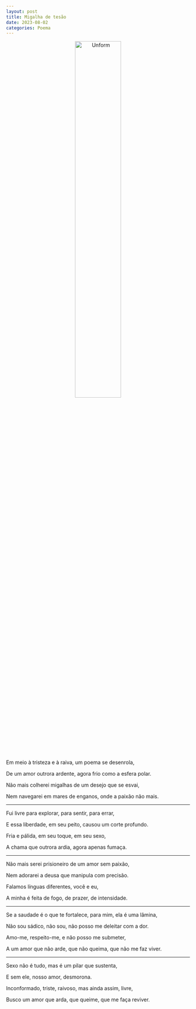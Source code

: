 ```yaml
---
layout: post
title: Migalha de tesão
date: 2023-08-02
categories: Poema
---
```


<p align="center">
<img src="{{ site.baseurl }}/images/2023-08-02-Migalha-de-tesao.png" height="50%" width="50%" alt="Unform" />
 </p>

Em meio à tristeza e à raiva, um poema se desenrola,

De um amor outrora ardente, agora frio como a esfera polar.

Não mais colherei migalhas de um desejo que se esvai,

Nem navegarei em mares de enganos, onde a paixão não mais.

---

Fui livre para explorar, para sentir, para errar,

E essa liberdade, em seu peito, causou um corte profundo.

Fria e pálida, em seu toque, em seu sexo,

A chama que outrora ardia, agora apenas fumaça.

---

Não mais serei prisioneiro de um amor sem paixão,

Nem adorarei a deusa que manipula com precisão.

Falamos línguas diferentes, você e eu,

A minha é feita de fogo, de prazer, de intensidade.

---

Se a saudade é o que te fortalece, para mim, ela é uma lâmina,

Não sou sádico, não sou, não posso me deleitar com a dor.

Amo-me, respeito-me, e não posso me submeter,

A um amor que não arde, que não queima, que não me faz viver.

---

Sexo não é tudo, mas é um pilar que sustenta,

E sem ele, nosso amor, desmorona.

Inconformado, triste, raivoso, mas ainda assim, livre,

Busco um amor que arda, que queime, que me faça reviver.